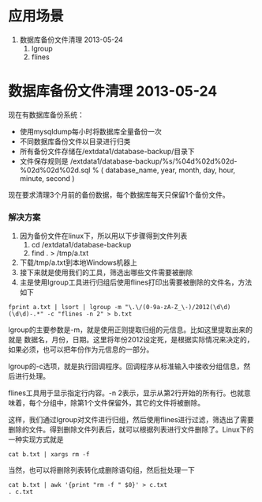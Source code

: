应用场景
================================
1. 数据库备份文件清理 2013-05-24
    1. lgroup
    1. flines




数据库备份文件清理 2013-05-24
================================
现在有数据库备份系统：
- 使用mysqldump每小时将数据库全量备份一次
- 不同数据库备份文件以目录进行归类
- 所有备份文件存储在/extdata1/database-backup/目录下
- 文件保存规则是 /extdata1/database-backup/%s/%04d%02d%02d-%02d%02d%02d.sql % ( database_name, year, month, day, hour, minute, second )

现在要求清理3个月前的备份数据，每个数据库每天只保留1个备份文件。

### 解决方案

1. 因为备份文件在linux下，所以用以下步骤得到文件列表
    1. cd /extdata1/database-backup
    1. find . > /tmp/a.txt
1. 下载/tmp/a.txt到本地Windows机器上
1. 接下来就是使用我们的工具，筛选出哪些文件需要被删除
1. 主是使用lgroup工具进行归组后使用flines打印出需要被删除的文件名，方法如下

```
fprint a.txt | lsort | lgroup -m "\.\/(0-9a-zA-Z_\-)/2012(\d\d)(\d\d)-.*" -c "flines -n 2" > b.txt
```
lgroup的主要参数是-m，就是使用正则提取归组的元信息。比如这里提取出来的就是 数据名，月份，日期。这里将年份2012设定死，是根据实际情况来决定的，如果必须，也可以把年份作为元信息的一部分。

lgroup的-c选项，就是执行回调程序。回调程序从标准输入中接收分组信息，然后进行处理。

flines工具用于显示指定行内容。-n 2表示，显示从第2行开始的所有行。也就意味着，每个分组中，除第1个文件保留外，其它的文件将被删除。

这样，我们通过lgroup对文件进行归组，然后使用flines进行过滤，筛选出了需要删除的文件。得到删除文件列表后，就可以根据列表进行文件删除了。Linux下的一种实现方式就是

```
cat b.txt | xargs rm -f
```
当然，也可以将删除列表转化成删除语句组，然后批处理一下

```
cat b.txt | awk '{print "rm -f " $0}' > c.txt
. c.txt
```


